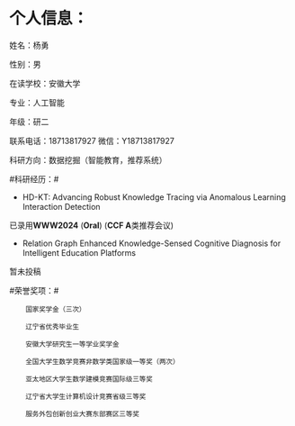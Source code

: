 # 个人信息： #

姓名：杨勇

性别：男								

在读学校：安徽大学

专业：人工智能

年级：研二

联系电话：18713817927 微信：Y18713817927

科研方向：数据挖掘（智能教育，推荐系统）


#科研经历：#

- HD-KT: Advancing Robust Knowledge Tracing via Anomalous Learning Interaction Detection

已录用**WWW2024** (**Oral**) (**CCF A**类推荐会议)


- Relation Graph Enhanced Knowledge-Sensed Cognitive Diagnosis for Intelligent Education Platforms

暂未投稿

#荣誉奖项：#

        国家奖学金（三次） 

		辽宁省优秀毕业生 
		
		安徽大学研究生一等学业奖学金 
		
		全国大学生数学竞赛非数学类国家级一等奖（两次） 
		
		亚太地区大学生数学建模竞赛国际级三等奖 
		
		辽宁省大学生计算机设计竞赛省级三等奖 
		
		服务外包创新创业大赛东部赛区三等奖
